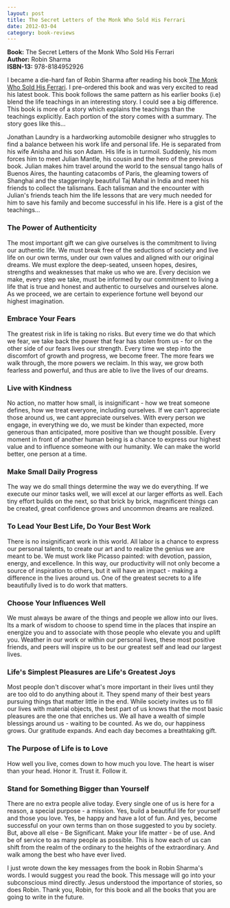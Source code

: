 ```yaml
---
layout: post
title: The Secret Letters of the Monk Who Sold His Ferrari
date: 2012-03-04
category: book-reviews
---
```


**Book:** The Secret Letters of the Monk Who Sold His Ferrari  
**Author:** Robin Sharma  
**ISBN-13:** 978-8184952926

I became a die-hard fan of Robin Sharma after reading his book [The Monk Who Sold His Ferrari][monk-url]. I pre-ordered this book and was very excited to read his latest book. This book follows the same pattern as his earlier books (i.e) blend the life teachings in an interesting story. I could see a big difference. This book is more of a story which explains the teachings than the teachings explicitly. Each portion of the story comes with a summary. The story goes like this...  

[monk-url]: {{site.url}}/the-monk-who-sold-his-ferrari-robin-sharma-book-review/
  
Jonathan Laundry is a hardworking automobile designer who struggles to find a balance between his work life and personal life. He is separated from his wife Anisha and his son Adam. His life is in turmoil. Suddenly, his mom forces him to meet Julian Mantle, his cousin and the hero of the previous book. Julian makes him travel around the world to the sensual tango halls of Buenos Aires, the haunting catacombs of Paris, the gleaming towers of Shanghai and the staggeringly beautiful Taj Mahal in India and meet his friends to collect the talismans. Each talisman and the encounter with Julian's friends teach him the life lessons that are very much needed for him to save his family and become successful in his life. Here is a gist of the teachings...  
  
### The Power of Authenticity  

The most important gift we can give ourselves is the commitment to living our authentic life. We must break free of the seductions of society and live life on our own terms, under our own values and aligned with our original dreams. We must explore the deep-seated, unseen hopes, desires, strengths and weaknesses that make us who we are. Every decision we make, every step we take, must be informed by our commitment to living a life that is true and honest and authentic to ourselves and ourselves alone. As we proceed, we are certain to experience fortune well beyond our highest imagination.  
  
### Embrace Your Fears  

The greatest risk in life is taking no risks. But every time we do that which we fear, we take back the power that fear has stolen from us - for on the other side of our fears lives our strength. Every time we step into the discomfort of growth and progress, we become freer. The more fears we walk through, the more powers we reclaim. In this way, we grow both fearless and powerful, and thus are able to live the lives of our dreams.  
  
### Live with Kindness  

No action, no matter how small, is insignificant - how we treat someone defines, how we treat everyone, including ourselves. If we can't appreciate those around us, we cant appreciate ourselves. With every person we engage, in everything we do, we must be kinder than expected, more generous than anticipated, more positive than we thought possible. Every moment in front of another human being is a chance to express our highest value and to influence someone with our humanity. We can make the world better, one person at a time.  
  
### Make Small Daily Progress  

The way we do small things determine the way we do everything. If we execute our minor tasks well, we will excel at our larger efforts as well. Each tiny effort builds on the next, so that brick by brick, magnificent things can be created, great confidence grows and uncommon dreams are realized.  
  
### To Lead Your Best Life, Do Your Best Work  

There is no insignificant work in this world. All labor is a chance to express our personal talents, to create our art and to realize the genius we are meant to be. We must work like Picasso painted: with devotion, passion, energy, and excellence. In this way, our productivity will not only become a source of inspiration to others, but it will have an impact - making a difference in the lives around us. One of the greatest secrets to a life beautifully lived is to do work that matters.  
  
### Choose Your Influences Well  

We must always be aware of the things and people we allow into our lives. Its a mark of wisdom to choose to spend time in the places that inspire an energize you and to associate with those people who elevate you and uplift you. Weather in our work or within our personal lives, these most positive friends, and peers will inspire us to be our greatest self and lead our largest lives.  
  
### Life's Simplest Pleasures are Life's Greatest Joys  

Most people don't discover what's more important in their lives until they are too old to do anything about it. They spend many of their best years pursuing things that matter little in the end. While society invites us to fill our lives with material objects, the best part of us knows that the most basic pleasures are the one that enriches us. We all have a wealth of simple blessings around us - waiting to be counted.  As we do, our happiness grows. Our gratitude expands. And each day becomes a breathtaking gift.  
  
### The Purpose of Life is to Love  

How well you live, comes down to how much you love. The heart is wiser than your head. Honor it. Trust it. Follow it.  
  
### Stand for Something Bigger than Yourself  

There are no extra people alive today. Every single one of us is here for a reason, a special purpose - a mission. Yes, build a beautiful life for yourself and those you love. Yes, be happy and have a lot of fun. And yes, become successful on your own terms than on those suggested to you by society. But, above all else - Be Significant. Make your life matter - be of use. And be of service to as many people as possible. This is how each of us can shift from the realm of the ordinary to the heights of the extraordinary. And walk among the best who have ever lived.  
  
I just wrote down the key messages from the book in Robin Sharma's words. I would suggest you read the book. This message will go into your subconscious mind directly. Jesus understood the importance of stories, so does Robin. Thank you, Robin, for this book and all the books that you are going to write in the future.  
